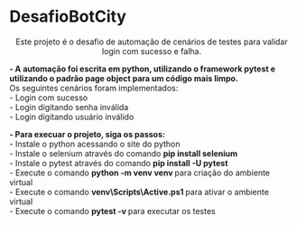 # DesafioBotCity
<p align="center">Este projeto é o desafio de automação de cenários de testes para validar login com sucesso e falha.</p>

<p> <strong> - A automação foi escrita em python, utilizando o framework pytest e utilizando o padrão page object para um código mais limpo.</strong> <br>
Os seguintes cenários foram implementados:<br>
- Login com sucesso <br>
- Login digitando senha inválida<br>
- Login digitando usuário inválido<br></p>
<p> <strong> - Para execuar o projeto, siga os passos: <br></strong>
- Instale o python acessando o site do python<br>
- Instale o selenium através do comando <strong> pip install selenium </strong><br>
- Instale o pytest através do comando <strong> pip install -U pytest</strong><br>
- Execute o comando <strong> python -m venv venv </strong> para criação do ambiente virtual<br>
- Execute o comando <strong> venv\Scripts\Active.ps1 </strong> para ativar o ambiente virtual<br>
- Execute o comando <strong>pytest -v </strong> para executar os testes<br>
</p>
